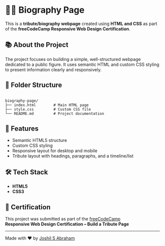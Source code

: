 # 🧑‍🎤 Biography Page

This is a **tribute/biography webpage** created using **HTML and CSS** as part of the **freeCodeCamp Responsive Web Design Certification**.

## 📚 About the Project

The project focuses on building a simple, well-structured webpage dedicated to a public figure. It uses semantic HTML and custom CSS styling to present information clearly and responsively.

## 📁 Folder Structure

```

biography-page/
├── index.html        # Main HTML page
├── style.css         # Custom CSS file
└── README.md         # Project documentation

```

## 🎨 Features

- Semantic HTML5 structure
- Custom CSS styling
- Responsive layout for desktop and mobile
- Tribute layout with headings, paragraphs, and a timeline/list

## 🛠️ Tech Stack

- **HTML5**
- **CSS3**

## 📖 Certification

This project was submitted as part of the [freeCodeCamp](https://www.freecodecamp.org/)  
**Responsive Web Design Certification – Build a Tribute Page**

---

Made with ❤️ by [Joshil S Abraham](https://github.com/joshilsabraham)
